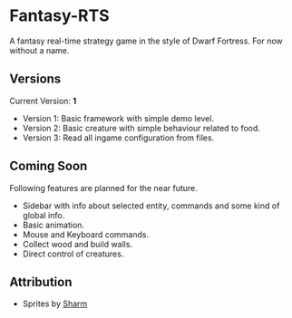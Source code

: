 # Fantasy-RTS

A fantasy real-time strategy game in the style of Dwarf Fortress. For now without a name.

## Versions

Current Version: __1__

- Version 1: Basic framework with simple demo level.
- Version 2: Basic creature with simple behaviour related to food.
- Version 3: Read all ingame configuration from files.

## Coming Soon

Following features are planned for the near future.

- Sidebar with info about selected entity, commands and some kind of global info.
- Basic animation.
- Mouse and Keyboard commands.
- Collect wood and build walls.
- Direct control of creatures.

## Attribution

- Sprites by [Sharm](http://opengameart.org/content/16x16-overworld-tiles)